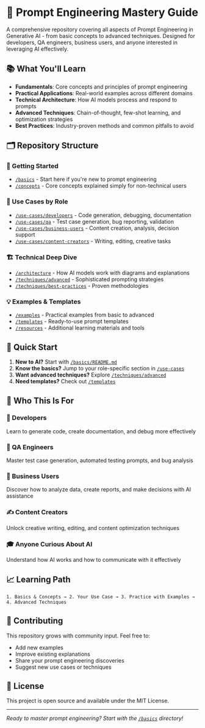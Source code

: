 # 🎯 Prompt Engineering Mastery Guide

A comprehensive repository covering all aspects of Prompt Engineering in Generative AI - from basic concepts to advanced techniques. Designed for developers, QA engineers, business users, and anyone interested in leveraging AI effectively.

## 📚 What You'll Learn

- **Fundamentals**: Core concepts and principles of prompt engineering
- **Practical Applications**: Real-world examples across different domains
- **Technical Architecture**: How AI models process and respond to prompts
- **Advanced Techniques**: Chain-of-thought, few-shot learning, and optimization strategies
- **Best Practices**: Industry-proven methods and common pitfalls to avoid

## 🗂️ Repository Structure

### 📖 Getting Started
- [`/basics`](./basics/) - Start here if you're new to prompt engineering
- [`/concepts`](./concepts/) - Core concepts explained simply for non-technical users

### 👥 Use Cases by Role
- [`/use-cases/developers`](./use-cases/developers/) - Code generation, debugging, documentation
- [`/use-cases/qa`](./use-cases/qa/) - Test case generation, bug reporting, validation
- [`/use-cases/business-users`](./use-cases/business-users/) - Content creation, analysis, decision support
- [`/use-cases/content-creators`](./use-cases/content-creators/) - Writing, editing, creative tasks

### 🏗️ Technical Deep Dive
- [`/architecture`](./architecture/) - How AI models work with diagrams and explanations
- [`/techniques/advanced`](./techniques/advanced/) - Sophisticated prompting strategies
- [`/techniques/best-practices`](./techniques/best-practices/) - Proven methodologies

### 💡 Examples & Templates
- [`/examples`](./examples/) - Practical examples from basic to advanced
- [`/templates`](./templates/) - Ready-to-use prompt templates
- [`/resources`](./resources/) - Additional learning materials and tools

## 🚀 Quick Start

1. **New to AI?** Start with [`/basics/README.md`](./basics/README.md)
2. **Know the basics?** Jump to your role-specific section in [`/use-cases`](./use-cases/)
3. **Want advanced techniques?** Explore [`/techniques/advanced`](./techniques/advanced/)
4. **Need templates?** Check out [`/templates`](./templates/)

## 🎯 Who This Is For

### 🔧 Developers
Learn to generate code, create documentation, and debug more effectively

### 🧪 QA Engineers
Master test case generation, automated testing prompts, and bug analysis

### 💼 Business Users
Discover how to analyze data, create reports, and make decisions with AI assistance

### ✍️ Content Creators
Unlock creative writing, editing, and content optimization techniques

### 🎓 Anyone Curious About AI
Understand how AI works and how to communicate with it effectively

## 📈 Learning Path

```
1. Basics & Concepts → 2. Your Use Case → 3. Practice with Examples → 4. Advanced Techniques
```

## 🤝 Contributing

This repository grows with community input. Feel free to:
- Add new examples
- Improve existing explanations
- Share your prompt engineering discoveries
- Suggest new use cases or techniques

## 📄 License

This project is open source and available under the MIT License.

---

*Ready to master prompt engineering? Start with the [`/basics`](./basics/) directory!*